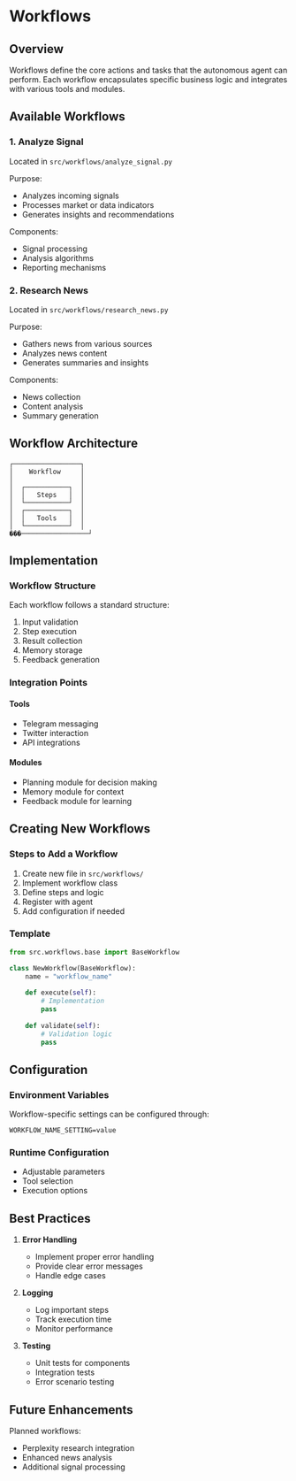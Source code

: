 # Workflows

## Overview

Workflows define the core actions and tasks that the autonomous agent can perform. Each workflow encapsulates specific business logic and integrates with various tools and modules.

## Available Workflows

### 1. Analyze Signal
Located in `src/workflows/analyze_signal.py`

Purpose:
- Analyzes incoming signals
- Processes market or data indicators
- Generates insights and recommendations

Components:
- Signal processing
- Analysis algorithms
- Reporting mechanisms

### 2. Research News
Located in `src/workflows/research_news.py`

Purpose:
- Gathers news from various sources
- Analyzes news content
- Generates summaries and insights

Components:
- News collection
- Content analysis
- Summary generation

## Workflow Architecture

```
┌─────────────────┐
│    Workflow     │
│                 │
│  ┌───────────┐  │
│  │   Steps   │  │
│  └───────────┘  │
│  ┌───────────┐  │
│  │   Tools   │  │
│  └───────────┘  │
���─────────────────┘
```

## Implementation

### Workflow Structure
Each workflow follows a standard structure:
1. Input validation
2. Step execution
3. Result collection
4. Memory storage
5. Feedback generation

### Integration Points

#### Tools
- Telegram messaging
- Twitter interaction
- API integrations

#### Modules
- Planning module for decision making
- Memory module for context
- Feedback module for learning

## Creating New Workflows

### Steps to Add a Workflow
1. Create new file in `src/workflows/`
2. Implement workflow class
3. Define steps and logic
4. Register with agent
5. Add configuration if needed

### Template
```python
from src.workflows.base import BaseWorkflow

class NewWorkflow(BaseWorkflow):
    name = "workflow_name"
    
    def execute(self):
        # Implementation
        pass
    
    def validate(self):
        # Validation logic
        pass
```

## Configuration

### Environment Variables
Workflow-specific settings can be configured through:
```
WORKFLOW_NAME_SETTING=value
```

### Runtime Configuration
- Adjustable parameters
- Tool selection
- Execution options

## Best Practices

1. **Error Handling**
   - Implement proper error handling
   - Provide clear error messages
   - Handle edge cases

2. **Logging**
   - Log important steps
   - Track execution time
   - Monitor performance

3. **Testing**
   - Unit tests for components
   - Integration tests
   - Error scenario testing

## Future Enhancements

Planned workflows:
- Perplexity research integration
- Enhanced news analysis
- Additional signal processing
